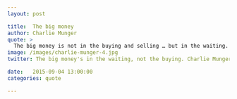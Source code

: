 ```yaml
---
layout: post

title:  The big money
author: Charlie Munger
quote: >
  The big money is not in the buying and selling … but in the waiting.
image: /images/charlie-munger-4.jpg
twitter: The big money's in the waiting, not the buying. Charlie Munger http://quotes.stockflare.com/

date:   2015-09-04 13:00:00
categories: quote

---
```



